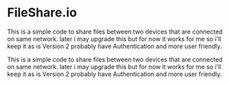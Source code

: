﻿# FileShare.io

This is a simple code to share files between two devices that are connected on same network. later i may upgrade this but for now it works for me so i'll keep it as is
Version 2 probably have Authentication and more user friendly.

This is a simple code to share files between two devices that are connected on same network. later i may upgrade this but for now it works for me so i'll keep it as is
Version 2 probably have Authentication and more user friendly.
